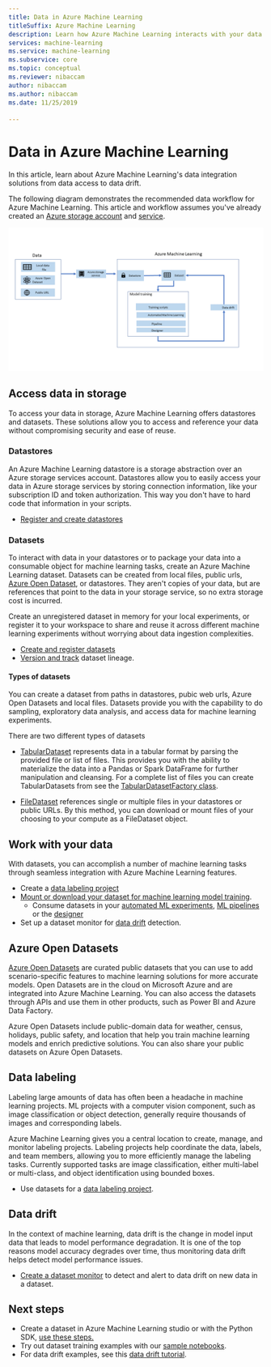```yaml
---
title: Data in Azure Machine Learning
titleSuffix: Azure Machine Learning
description: Learn how Azure Machine Learning interacts with your data and how it's utilized across your machine learning experiments.
services: machine-learning
ms.service: machine-learning
ms.subservice: core
ms.topic: conceptual
ms.reviewer: nibaccam
author: nibaccam
ms.author: nibaccam
ms.date: 11/25/2019

---
```


# Data in Azure Machine Learning

In this article, learn about Azure Machine Learning's data integration solutions from data access to data drift. 

The following diagram demonstrates the recommended data workflow for Azure Machine Learning. This article and workflow assumes you've already created an [ Azure storage account](https://docs.microsoft.comazure/storage/common/storage-quickstart-create-account?tabs=azure-portal) and [service](https://docs.microsoft.com/azure/storage/common/storage-introduction).


![Data-concept-diagram](media/concept-data/data-concept-diagram.png)

## Access data in storage

To access your data in storage, Azure Machine Learning offers datastores and datasets. These solutions allow you to access and reference your data without compromising security and ease of reuse.

### Datastores

An Azure Machine Learning datastore is a storage abstraction over an Azure  storage services account. Datastores allow you to easily access your data in Azure storage services by storing connection information, like your subscription ID and token authorization. This way you don't have to hard code that information in your scripts. 

+ [Register and create datastores](how-to-access-data.md)

### Datasets

To interact with data in your datastores or to package your data into a consumable object for machine learning tasks, create an Azure Machine Learning dataset. Datasets can be created from local files, public urls, [Azure Open Dataset](#open), or datastores. They aren't copies of your data, but are references that point to the data in your storage service, so no extra storage cost is incurred.

Create an unregistered dataset in memory for your local experiments, or register it to your workspace to share and reuse it across different machine learning experiments without worrying about data ingestion complexities. 

+ [Create and register datasets](how-to-create-register-datasets.md)
+ [Version and track](how-to-version-track-datasets.md) dataset lineage.

#### Types of datasets

You can create a dataset from paths in datastores, pubic web urls, Azure Open Datasets and local files. Datasets provide you with the capability to do sampling, exploratory data analysis, and access data for machine learning experiments.  

There are two different types of datasets

+ [TabularDataset](https://docs.microsoft.com/python/api/azureml-core/azureml.data.tabulardataset?view=azure-ml-py) represents data in a tabular format by parsing the provided file or list of files. This provides you with the ability to materialize the data into a Pandas or Spark DataFrame for further manipulation and cleansing. For a complete list of files you can create TabularDatasets from see the [TabularDatasetFactory class](https://aka.ms/tabulardataset-api-reference).

+ [FileDataset](https://docs.microsoft.com/python/api/azureml-core/azureml.data.file_dataset.filedataset?view=azure-ml-py) references single or multiple files in your datastores or public URLs. By this method, you can download or mount files of your choosing to your compute as a FileDataset object.

## Work with your data

With datasets, you can accomplish a number of machine learning tasks through seamless integration with Azure Machine Learning features. 

+ Create a [data labeling project](#label)
+ [Mount or download your dataset for machine learning model training](how-to-train-with-datasets.md).
    + Consume datasets in your [automated ML experiments](how-to-create-portal-experiments.md), [ML pipelines](how-to-create-your-first-pipeline.md) or the [designer](tutorial-designer-automobile-price-train-score.md#import-data)
+ Set up a dataset monitor for [data drift](#drift) detection.

<a name="open"></a>

## Azure Open Datasets

[Azure Open Datasets](https://docs.microsoft.com/azure/open-datasets/overview-what-are-open-datasets) are curated public datasets that you can use to add scenario-specific features to machine learning solutions for more accurate models. Open Datasets are in the cloud on Microsoft Azure and are integrated into Azure Machine Learning. You can also access the datasets through APIs and use them in other products, such as Power BI and Azure Data Factory.

Azure Open Datasets include public-domain data for weather, census, holidays, public safety, and location that help you train machine learning models and enrich predictive solutions. You can also share your public datasets on Azure Open Datasets.

<a name="label"></a>

## Data labeling

Labeling large amounts of data has often been a headache in machine learning projects. ML projects with a computer vision component, such as image classification or object detection, generally require thousands of images and corresponding labels.

Azure Machine Learning gives you a central location to create, manage, and monitor labeling projects. Labeling projects help coordinate the data, labels, and team members, allowing you to more efficiently manage the labeling tasks. Currently supported tasks are image classification, either multi-label or multi-class, and object identification using bounded boxes.

+ Use datasets for a [data labeling project](how-to-create-labeling-projects.md).

<a name="drift"></a>

## Data drift

In the context of machine learning, data drift is the change in model input data that leads to model performance degradation. It is one of the top reasons model accuracy degrades over time, thus monitoring data drift helps detect model performance issues.

+ [Create a dataset monitor](how-to-monitor-datasets.md) to detect and alert to data drift on new data in a dataset.

## Next steps 

+ Create a dataset in Azure Machine Learning studio or with the Python SDK, [use these steps.](how-to-create-register-datasets.md)
+ Try out dataset training examples with our [sample notebooks](https://aka.ms/dataset-tutorial).
+ For data drift examples, see this [data drift tutorial](https://aka.ms/datadrift-notebook).